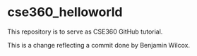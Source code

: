 # cse360_helloworld
This repository is to serve as CSE360 GitHub tutorial.

This is a change reflecting a commit done by Benjamin Wilcox.
